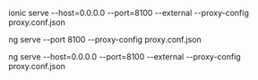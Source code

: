 ionic serve --host=0.0.0.0 --port=8100 --external --proxy-config proxy.conf.json


ng serve --port 8100 --proxy-config proxy.conf.json


ng serve --host=0.0.0.0 --port=8100 --external --proxy-config proxy.conf.json

